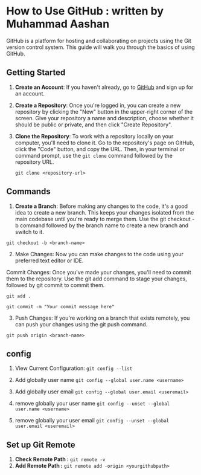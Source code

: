# How to Use GitHub : written by Muhammad Aashan

GitHub is a platform for hosting and collaborating on projects using the Git version control system. This guide will walk you through the basics of using GitHub.

## Getting Started

1. **Create an Account**: If you haven't already, go to [GitHub](https://github.com/) and sign up for an account.

2. **Create a Repository**: Once you're logged in, you can create a new repository by clicking the "New" button in the upper-right corner of the screen. Give your repository a name and description, choose whether it should be public or private, and then click "Create Repository".


3. **Clone the Repository**: To work with a repository locally on your computer, you'll need to clone it. Go to the repository's page on GitHub, click the "Code" button, and copy the URL. Then, in your terminal or command prompt, use the `git clone` command followed by the repository URL.


   `git clone <repository-url>`

 ## Commands

1. **Create a Branch**: Before making any changes to the code, it's a good idea to create a new branch. This keeps your changes isolated from the main codebase until you're ready to merge them. Use the git checkout -b command followed by the branch name to create a new branch and switch to it.

  `git checkout -b <branch-name>`


2. Make Changes: Now you can make changes to the code using your preferred text editor or IDE.

Commit Changes: Once you've made your changes, you'll need to commit them to the repository. Use the git add command to stage your changes, followed by git commit to commit them. 

`git add .`

`git commit -m "Your commit message here"`

3. Push Changes: If you're working on a branch that exists remotely, you can push your changes using the git push command.

`git push origin <branch-name>`


## config

1. View Current Configuration: `git config --list`

2. Add globally user name `git config --global user.name <username>`

3. Add globally user email `git config --global user.email <useremail>`

4. remove globally your user name `git config --unset --global user.name <username>`

5. remove globally your user email `git config --unset --global user.email <useremail>`   


## Set up Git Remote 

1. **Check Remote Path :** `git remote -v`
2. **Add Remote Path :** `git remote add -origin <yourgithubpath>`


